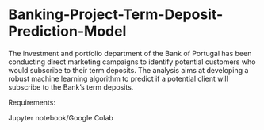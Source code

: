 # Banking-Project-Term-Deposit-Prediction-Model
The investment and portfolio department of the Bank of Portugal has been conducting direct marketing campaigns to identify potential customers who would subscribe to their term deposits. The analysis aims at developing a robust machine learning algorithm to predict if a potential client will subscribe to the Bank’s term deposits.

Requirements:

Jupyter notebook/Google Colab
